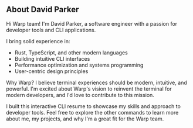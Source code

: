 ## About David Parker

Hi Warp team! I'm David Parker, a software engineer with a passion for developer tools and CLI applications.

I bring solid experience in:

-   Rust, TypeScript, and other modern languages
-   Building intuitive CLI interfaces
-   Performance optimization and systems programming
-   User-centric design principles

Why Warp? I believe terminal experiences should be modern, intuitive, and powerful. I'm excited about Warp's vision to reinvent the terminal for modern developers, and I'd love to contribute to this mission.

I built this interactive CLI resume to showcase my skills and approach to developer tools. Feel free to explore the other commands to learn more about me, my projects, and why I'm a great fit for the Warp team.
